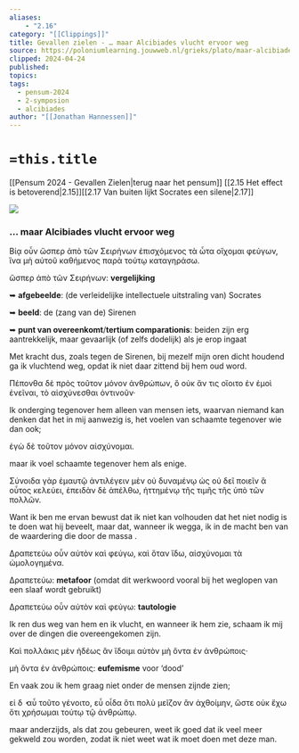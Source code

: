 ```yaml
---
aliases:
    - "2.16"
category: "[[Clippings]]"
title: Gevallen zielen - … maar Alcibiades vlucht ervoor weg
source: https://poloniumlearning.jouwweb.nl/grieks/plato/maar-alcibiades-vlucht-ervoor-weg
clipped: 2024-04-24
published:
topics:
tags:
  - pensum-2024
  - 2-symposion
  - alcibiades
author: "[[Jonathan Hannessen]]"
---
```

# `=this.title`

[[Pensum 2024 - Gevallen Zielen|terug naar het pensum]]
[[2.15 Het effect is betoverend|2.15]][[2.17 Van buiten lijkt Socrates een silene|2.17]]

 [![](https://primary.jwwb.nl/public/z/z/j/temp-srmwdybokmzhdiosysoa/63e436f1-c61b-42b4-a4ad-00f870e10a93.gif?enable-io=true&enable=upscale&crop=480%2C60%2Cx0%2Cy20%2Csafe&width=313&height=39)](https://poloniumlearning.jouwweb.nl/grieks/plato)

### … maar Alcibiades vlucht ervoor weg

Βίᾳ οὖν ὥσπερ ἀπὸ τῶν Σειρήνων ἐπισχόμενος τὰ ὦτα οἴχομαι φεύγων, ἵνα μὴ αὐτοῦ καθήμενος παρὰ τούτῳ καταγηράσω.

ὥσπερ ἀπὸ τῶν Σειρήνων: **vergelijking**

➥ **afgebeelde**: (de verleidelijke intellectuele uitstraling van) Socrates

➥ **beeld**: de (zang van de) Sirenen

➥ **punt van overeenkomt**/**tertium comparationis**: beiden zijn erg aantrekkelijk, maar gevaarlijk (of zelfs dodelijk) als je erop ingaat

Met kracht dus, zoals tegen de Sirenen, bij mezelf mijn oren dicht houdend ga ik vluchtend weg, opdat ik niet daar zittend bij hem oud word.

Πέπονθα δὲ πρὸς τοῦτον μόνον ἀνθρώπων, ὃ οὐκ ἄν τις οἴοιτο ἐν ἐμοὶ ἐνεῖναι, τὸ αἰσχύνεσθαι ὁντινοῦν·

Ik onderging tegenover hem alleen van mensen iets, waarvan niemand kan denken dat het in mij aanwezig is, het voelen van schaamte tegenover wie dan ook;

ἐγὼ δὲ τοῦτον μόνον αἰσχύνομαι.

maar ik voel schaamte tegenover hem als enige.

Σύνοιδα γὰρ ἐμαυτῷ ἀντιλέγειν μὲν οὐ δυναμένῳ ὡς οὐ δεῖ ποιεῖν ἃ οὗτος κελεύει, ἐπειδὰν δὲ ἀπέλθω, ἡττημένῳ τῆς τιμῆς τῆς ὑπὸ τῶν πολλῶν.

Want ik ben me ervan bewust dat ik niet kan volhouden dat het niet nodig is te doen wat hij beveelt, maar dat, wanneer ik wegga, ik in de macht ben van de waardering die door de massa <wordt gegeven>.

Δραπετεύω οὖν αὐτὸν καὶ φεύγω, καὶ ὅταν ἴδω, αἰσχύνομαι τὰ ὡμολογημένα.

Δραπετεύω: **metafoor** (omdat dit werkwoord vooral bij het weglopen van een slaaf wordt gebruikt)

Δραπετεύω οὖν αὐτὸν καὶ φεύγω: **tautologie**

Ik ren dus weg van hem en ik vlucht, en wanneer ik hem zie, schaam ik mij over de dingen die overeengekomen zijn.

Καὶ πολλάκις μὲν ἡδέως ἂν ἴδοιμι αὐτὸν μὴ ὄντα ἐν ἀνθρώποις·

μὴ ὄντα ἐν ἀνθρώποις: **eufemisme** voor ‘dood’

En vaak zou ik hem graag niet onder de mensen zijnde zien;

εἰ δ ̓ αὖ τοῦτο γένοιτο, εὖ οἶδα ὅτι πολὺ μεῖζον ἂν ἀχθοίμην, ὥστε οὐκ ἔχω ὅτι χρήσωμαι τούτῳ τῷ ἀνθρώπῳ.

maar anderzijds, als dat zou gebeuren, weet ik goed dat ik veel meer gekweld zou worden, zodat ik niet weet wat ik moet doen met deze man.
